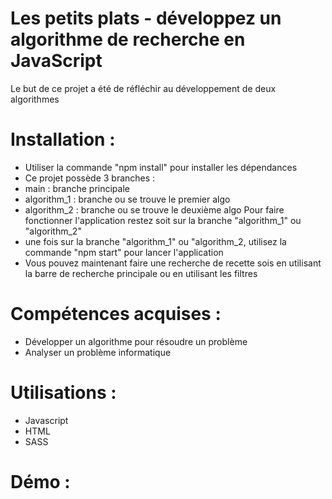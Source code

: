 # Les petits plats - développez un algorithme de recherche en JavaScript
Le but de ce projet a été de réfléchir au développement de deux algorithmes

# Installation :
- Utiliser la commande "npm install" pour installer les dépendances
- Ce projet possède 3 branches : 
 - main : branche principale 
 - algorithm_1 : branche ou se trouve le premier algo
 - algorithm_2 : branche ou se trouve le deuxième algo
Pour faire fonctionner l'application restez soit sur la branche "algorithm_1" ou "algorithm_2"
- une fois sur la branche "algorithm_1" ou "algorithm_2, utilisez la commande "npm start" pour lancer l'application 
- Vous pouvez maintenant faire une recherche de recette sois en utilisant la barre de recherche principale ou en utilisant les filtres 

# Compétences acquises :
- Développer un algorithme pour résoudre un problème
- Analyser un problème informatique

# Utilisations : 
- Javascript
- HTML
- SASS

# Démo :
